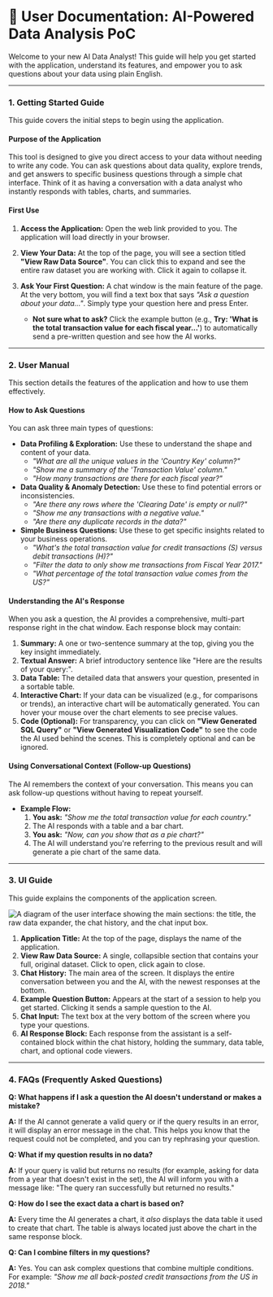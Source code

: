 # 📘 User Documentation: AI-Powered Data Analysis PoC

Welcome to your new AI Data Analyst! This guide will help you get started with the application, understand its features, and empower you to ask questions about your data using plain English.

---

### 1. Getting Started Guide

This guide covers the initial steps to begin using the application.

#### **Purpose of the Application**

This tool is designed to give you direct access to your data without needing to write any code. You can ask questions about data quality, explore trends, and get answers to specific business questions through a simple chat interface. Think of it as having a conversation with a data analyst who instantly responds with tables, charts, and summaries.

#### **First Use**

1.  **Access the Application:** Open the web link provided to you. The application will load directly in your browser.
2.  **View Your Data:** At the top of the page, you will see a section titled **"View Raw Data Source"**. You can click this to expand and see the entire raw dataset you are working with. Click it again to collapse it.
3.  **Ask Your First Question:** A chat window is the main feature of the page. At the very bottom, you will find a text box that says *"Ask a question about your data..."*. Simply type your question here and press Enter.

    * **Not sure what to ask?** Click the example button (e.g., **Try: 'What is the total transaction value for each fiscal year...'**) to automatically send a pre-written question and see how the AI works.

---

### 2. User Manual

This section details the features of the application and how to use them effectively.

#### **How to Ask Questions**

You can ask three main types of questions:

* **Data Profiling & Exploration:** Use these to understand the shape and content of your data.
    * *"What are all the unique values in the 'Country Key' column?"*
    * *"Show me a summary of the 'Transaction Value' column."*
    * *"How many transactions are there for each fiscal year?"*
* **Data Quality & Anomaly Detection:** Use these to find potential errors or inconsistencies.
    * *"Are there any rows where the 'Clearing Date' is empty or null?"*
    * *"Show me any transactions with a negative value."*
    * *"Are there any duplicate records in the data?"*
* **Simple Business Questions:** Use these to get specific insights related to your business operations.
    * *"What's the total transaction value for credit transactions (S) versus debit transactions (H)?"*
    * *"Filter the data to only show me transactions from Fiscal Year 2017."*
    * *"What percentage of the total transaction value comes from the US?"*

#### **Understanding the AI's Response**

When you ask a question, the AI provides a comprehensive, multi-part response right in the chat window. Each response block may contain:

1.  **Summary:** A one or two-sentence summary at the top, giving you the key insight immediately.
2.  **Textual Answer:** A brief introductory sentence like "Here are the results of your query:".
3.  **Data Table:** The detailed data that answers your question, presented in a sortable table.
4.  **Interactive Chart:** If your data can be visualized (e.g., for comparisons or trends), an interactive chart will be automatically generated. You can hover your mouse over the chart elements to see precise values.
5.  **Code (Optional):** For transparency, you can click on **"View Generated SQL Query"** or **"View Generated Visualization Code"** to see the code the AI used behind the scenes. This is completely optional and can be ignored.

#### **Using Conversational Context (Follow-up Questions)**

The AI remembers the context of your conversation. This means you can ask follow-up questions without having to repeat yourself.

* **Example Flow:**
    1.  **You ask:** *"Show me the total transaction value for each country."*
    2.  The AI responds with a table and a bar chart.
    3.  **You ask:** *"Now, can you show that as a pie chart?"*
    4.  The AI will understand you're referring to the previous result and will generate a pie chart of the same data.

---

### 3. UI Guide

This guide explains the components of the application screen.

![A diagram of the user interface showing the main sections: the title, the raw data expander, the chat history, and the chat input box.](https://storage.googleapis.com/bard-public/images/2024/06/25/11/image_0.png)

1.  **Application Title:** At the top of the page, displays the name of the application.
2.  **View Raw Data Source:** A single, collapsible section that contains your full, original dataset. Click to open, click again to close.
3.  **Chat History:** The main area of the screen. It displays the entire conversation between you and the AI, with the newest responses at the bottom.
4.  **Example Question Button:** Appears at the start of a session to help you get started. Clicking it sends a sample question to the AI.
5.  **Chat Input:** The text box at the very bottom of the screen where you type your questions.
6.  **AI Response Block:** Each response from the assistant is a self-contained block within the chat history, holding the summary, data table, chart, and optional code viewers.

---

### 4. FAQs (Frequently Asked Questions)

**Q: What happens if I ask a question the AI doesn't understand or makes a mistake?**

**A:** If the AI cannot generate a valid query or if the query results in an error, it will display an error message in the chat. This helps you know that the request could not be completed, and you can try rephrasing your question.

**Q: What if my question results in no data?**

**A:** If your query is valid but returns no results (for example, asking for data from a year that doesn't exist in the set), the AI will inform you with a message like: "The query ran successfully but returned no results."

**Q: How do I see the exact data a chart is based on?**

**A:** Every time the AI generates a chart, it *also* displays the data table it used to create that chart. The table is always located just above the chart in the same response block.

**Q: Can I combine filters in my questions?**

**A:** Yes. You can ask complex questions that combine multiple conditions. For example: *"Show me all back-posted credit transactions from the US in 2018."*